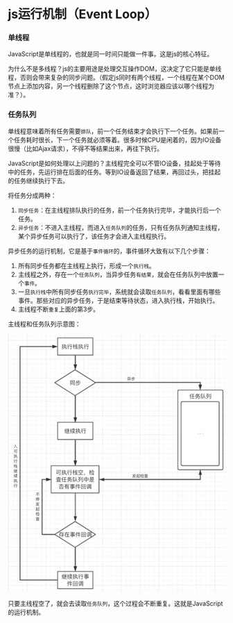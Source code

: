# js运行机制（Event Loop）

### 单线程

JavaScript是单线程的，也就是同一时间只能做一件事。这是js的核心特征。

为什么不是多线程？js的主要用途是处理交互操作DOM，这决定了它只能是单线程，否则会带来复杂的同步问题。（假定js同时有两个线程，一个线程在某个DOM节点上添加内容，另一个线程删除了这个节点，这时浏览器应该以哪个线程为准？）。

### 任务队列

单线程意味着所有任务需要`排队`，前一个任务结束才会执行下一个任务。如果前一个任务耗时很长，下一个任务就必须等着。很多时候CPU是闲着的，因为IO设备很慢（比如Ajax请求），不得不等结果出来，再往下执行。

JavaScript是如何处理以上问题的？主线程完全可以不管IO设备，挂起处于等待中的任务，先运行排在后面的任务。等到IO设备返回了结果，再回过头，把挂起的任务继续执行下去。

将任务分成两种：
1. `同步任务`：在主线程排队执行的任务，前一个任务执行完毕，才能执行后一个任务。
2. `异步任务`：不进入主线程，而进入`任务队列`的任务，只有任务队列通知主线程，某个异步任务可以执行了，该任务才会进入主线程执行。

异步任务的运行机制，它是基于`事件循环`的，事件循环大致有以下几个步骤：
1. 所有同步任务都在主线程上执行，形成一个`执行栈`。
2. 主线程之外，存在一个`任务队列`，当异步任务`有结果`，就会在任务队列中放置一个`事件`。
3. 一旦`执行栈`中所有同步任务`执行完毕`，系统就会读取`任务队列`，看看里面有哪些事件。那些对应的异步任务，于是结束等待状态，进入执行栈，开始执行。
4. 主线程不断`重复`上面的第3步。

主线程和任务队列示意图：

![事件循环](../imgs/img3.png ':size=500')

只要主线程空了，就会去读取`任务队列`，这个过程会不断重复。这就是JavaScript的运行机制。
